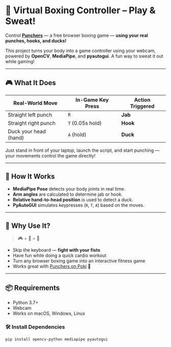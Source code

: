 # 🥊 Virtual Boxing Controller – Play & Sweat!

Control [**Punchers**](https://poki.com/en/g/punchers) — a free browser boxing game — **using your real punches, hooks, and ducks!**

This project turns your body into a game controller using your webcam, powered by **OpenCV**, **MediaPipe**, and **pyautogui**. A fun way to sweat it out while gaming!

----

## 🎮 What It Does

| Real-World Move       | In-Game Key Press | Action Triggered      |
|-----------------------|-------------------|-----------------------|
| Straight left punch   | `R`               | **Jab**               |
| Straight right punch  | `T` (0.05s hold)  | **Hook**              |
| Duck your head (hand) | `A` (hold)        | **Duck**              |

Just stand in front of your laptop, launch the script, and start punching — your movements control the game directly!

----

## 🔧 How It Works

- **MediaPipe Pose** detects your body joints in real time.
- **Arm angles** are calculated to determine jab or hook.
- **Relative hand-to-head position** is used to detect a duck.
- **PyAutoGUI** simulates keypresses (`R`, `T`, `A`) based on the moves.

---

## 🏃 Why Use It?

> 🎮 + 💪 = 🥵

- Skip the keyboard — **fight with your fists**
- Have fun while doing a quick cardio workout
- Turn any browser boxing game into an interactive fitness game
- Works great with [Punchers on Poki](https://poki.com/en/g/punchers) 👊

---

## 📦 Requirements

- Python 3.7+
- Webcam
- Works on macOS, Windows, Linux

### 🛠 Install Dependencies

```bash
pip install opencv-python mediapipe pyautogui

